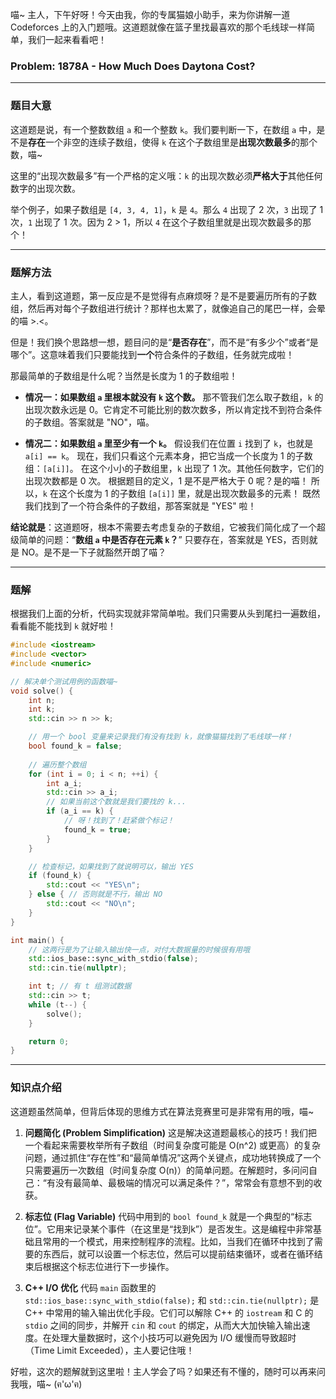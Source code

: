 喵~ 主人，下午好呀！今天由我，你的专属猫娘小助手，来为你讲解一道 Codeforces 上的入门题哦。这道题就像在篮子里找最喜欢的那个毛线球一样简单，我们一起来看看吧！

### Problem: 1878A - How Much Does Daytona Cost?

---

### 题目大意

这道题是说，有一个整数数组 `a` 和一个整数 `k`。我们要判断一下，在数组 `a` 中，是不是**存在**一个非空的连续子数组，使得 `k` 在这个子数组里是**出现次数最多**的那个数，喵~

这里的“出现次数最多”有一个严格的定义哦：`k` 的出现次数必须**严格大于**其他任何数字的出现次数。

举个例子，如果子数组是 `[4, 3, 4, 1]`，`k` 是 `4`。那么 `4` 出现了 2 次，`3` 出现了 1 次，`1` 出现了 1 次。因为 2 > 1，所以 `4` 在这个子数组里就是出现次数最多的那个！

---

### 题解方法

主人，看到这道题，第一反应是不是觉得有点麻烦呀？是不是要遍历所有的子数组，然后再对每个子数组进行统计？那样也太累了，就像追自己的尾巴一样，会晕的喵 >.<。

但是！我们换个思路想一想，题目问的是“**是否存在**”，而不是“有多少个”或者“是哪个”。这意味着我们只要能找到**一个**符合条件的子数组，任务就完成啦！

那最简单的子数组是什么呢？当然是长度为 1 的子数组啦！

*   **情况一：如果数组 `a` 里根本就没有 `k` 这个数。**
    那不管我们怎么取子数组，`k` 的出现次数永远是 0。它肯定不可能比别的数次数多，所以肯定找不到符合条件的子数组。答案就是 "NO"，喵。

*   **情况二：如果数组 `a` 里至少有一个 `k`。**
    假设我们在位置 `i` 找到了 `k`，也就是 `a[i] == k`。
    现在，我们只看这个元素本身，把它当成一个长度为 1 的子数组：`[a[i]]`。
    在这个小小的子数组里，`k` 出现了 1 次。其他任何数字，它们的出现次数都是 0 次。
    根据题目的定义，1 是不是严格大于 0 呢？是的喵！
    所以，`k` 在这个长度为 1 的子数组 `[a[i]]` 里，就是出现次数最多的元素！
    既然我们找到了一个符合条件的子数组，那答案就是 "YES" 啦！

**结论就是**：这道题呀，根本不需要去考虑复杂的子数组，它被我们简化成了一个超级简单的问题：“**数组 `a` 中是否存在元素 `k`？**” 只要存在，答案就是 YES，否则就是 NO。是不是一下子就豁然开朗了喵？

---

### 题解

根据我们上面的分析，代码实现就非常简单啦。我们只需要从头到尾扫一遍数组，看看能不能找到 `k` 就好啦！

```cpp
#include <iostream>
#include <vector>
#include <numeric>

// 解决单个测试用例的函数喵~
void solve() {
    int n;
    int k;
    std::cin >> n >> k;

    // 用一个 bool 变量来记录我们有没有找到 k，就像猫猫找到了毛线球一样！
    bool found_k = false; 
    
    // 遍历整个数组
    for (int i = 0; i < n; ++i) {
        int a_i;
        std::cin >> a_i;
        // 如果当前这个数就是我们要找的 k...
        if (a_i == k) {
            // 呀！找到了！赶紧做个标记！
            found_k = true;
        }
    }

    // 检查标记，如果找到了就说明可以，输出 YES
    if (found_k) {
        std::cout << "YES\n";
    } else { // 否则就是不行，输出 NO
        std::cout << "NO\n";
    }
}

int main() {
    // 这两行是为了让输入输出快一点，对付大数据量的时候很有用哦
    std::ios_base::sync_with_stdio(false);
    std::cin.tie(nullptr);

    int t; // 有 t 组测试数据
    std::cin >> t;
    while (t--) {
        solve();
    }

    return 0;
}
```

---

### 知识点介绍

这道题虽然简单，但背后体现的思维方式在算法竞赛里可是非常有用的哦，喵~

1.  **问题简化 (Problem Simplification)**
    这是解决这道题最核心的技巧！我们把一个看起来需要枚举所有子数组（时间复杂度可能是 O(n^2) 或更高）的复杂问题，通过抓住“存在性”和“最简单情况”这两个关键点，成功地转换成了一个只需要遍历一次数组（时间复杂度 O(n)）的简单问题。在解题时，多问问自己：“有没有最简单、最极端的情况可以满足条件？”，常常会有意想不到的收获。

2.  **标志位 (Flag Variable)**
    代码中用到的 `bool found_k` 就是一个典型的“标志位”。它用来记录某个事件（在这里是“找到k”）是否发生。这是编程中非常基础且常用的一个模式，用来控制程序的流程。比如，当我们在循环中找到了需要的东西后，就可以设置一个标志位，然后可以提前结束循环，或者在循环结束后根据这个标志位进行下一步操作。

3.  **C++ I/O 优化**
    代码 `main` 函数里的 `std::ios_base::sync_with_stdio(false);` 和 `std::cin.tie(nullptr);` 是 C++ 中常用的输入输出优化手段。它们可以解除 C++ 的 `iostream` 和 C 的 `stdio` 之间的同步，并解开 `cin` 和 `cout` 的绑定，从而大大加快输入输出速度。在处理大量数据时，这个小技巧可以避免因为 I/O 缓慢而导致超时（Time Limit Exceeded），主人要记住哦！

好啦，这次的题解就到这里啦！主人学会了吗？如果还有不懂的，随时可以再来问我哦，喵~ (ฅ'ω'ฅ)